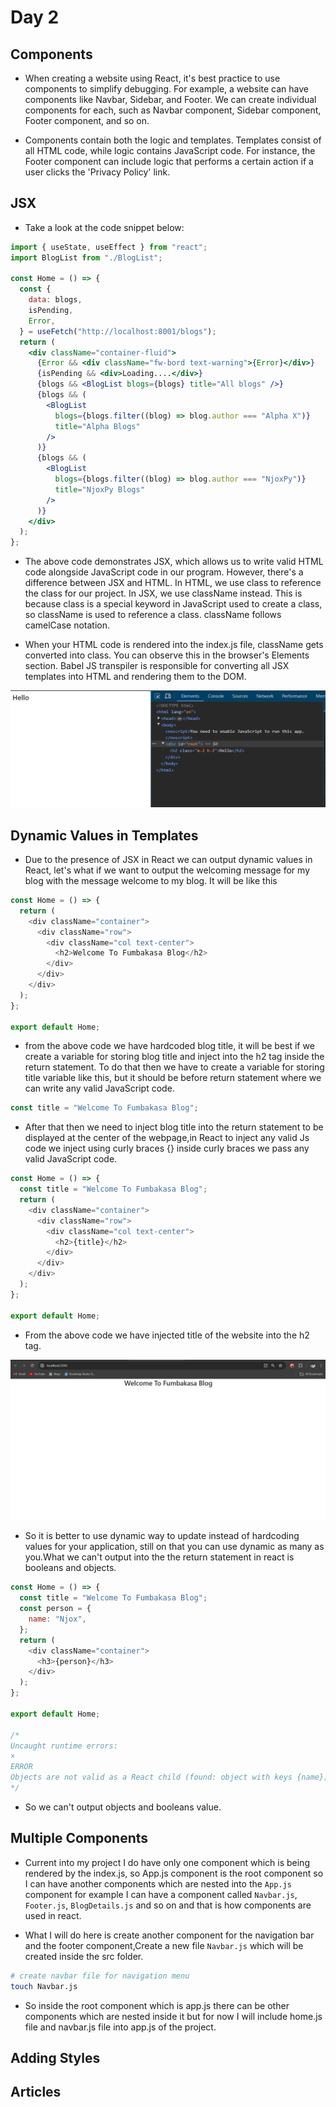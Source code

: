 # Day 2

## Components

- When creating a website using React, it's best practice to use components to simplify debugging. For example, a website can have components like Navbar, Sidebar, and Footer. We can create individual components for each, such as Navbar component, Sidebar component, Footer component, and so on.

- Components contain both the logic and templates. Templates consist of all HTML code, while logic contains JavaScript code. For instance, the Footer component can include logic that performs a certain action if a user clicks the 'Privacy Policy' link.

## JSX

- Take a look at the code snippet below:

```jsx
import { useState, useEffect } from "react";
import BlogList from "./BlogList";

const Home = () => {
  const {
    data: blogs,
    isPending,
    Error,
  } = useFetch("http://localhost:8001/blogs");
  return (
    <div className="container-fluid">
      {Error && <div className="fw-bord text-warning">{Error}</div>}
      {isPending && <div>Loading....</div>}
      {blogs && <BlogList blogs={blogs} title="All blogs" />}
      {blogs && (
        <BlogList
          blogs={blogs.filter((blog) => blog.author === "Alpha X")}
          title="Alpha Blogs"
        />
      )}
      {blogs && (
        <BlogList
          blogs={blogs.filter((blog) => blog.author === "NjoxPy")}
          title="NjoxPy Blogs"
        />
      )}
    </div>
  );
};
```

- The above code demonstrates JSX, which allows us to write valid HTML code alongside JavaScript code in our program. However, there's a difference between JSX and HTML. In HTML, we use class to reference the class for our project. In JSX, we use className instead. This is because class is a special keyword in JavaScript used to create a class, so className is used to reference a class. className follows camelCase notation.

- When your HTML code is rendered into the index.js file, className gets converted into class. You can observe this in the browser's Elements section. Babel JS transpiler is responsible for converting all JSX templates into HTML and rendering them to the DOM.

![Browser Console className](/assets/Browser%20Console%20className.PNG)

## Dynamic Values in Templates

- Due to the presence of JSX in React we can output dynamic values in React, let's what if we want to output the welcoming message for my blog with the message welcome to my blog. It will be like this

```js
const Home = () => {
  return (
    <div className="container">
      <div className="row">
        <div className="col text-center">
          <h2>Welcome To Fumbakasa Blog</h2>
        </div>
      </div>
    </div>
  );
};

export default Home;
```

- from the above code we have hardcoded blog title, it will be best if we create a variable for storing blog title and inject into the h2 tag inside the return statement. To do that then we have to create a variable for storing title variable like this, but it should be before return statement where we can write any valid JavaScript code.

```js
const title = "Welcome To Fumbakasa Blog";
```

- After that then we need to inject blog title into the return statement to be displayed at the center of the webpage,in React to inject any valid Js code we inject using curly braces {} inside curly braces we pass any valid JavaScript code.

```js
const Home = () => {
  const title = "Welcome To Fumbakasa Blog";
  return (
    <div className="container">
      <div className="row">
        <div className="col text-center">
          <h2>{title}</h2>
        </div>
      </div>
    </div>
  );
};

export default Home;
```

- From the above code we have injected title of the website into the h2 tag.

![UI](/assets/hello%20world%20in%20react.PNG)

- So it is better to use dynamic way to update instead of hardcoding values for your application, still on that you can use dynamic as many as you.What we can't output into the the return statement in react is booleans and objects.

```js
const Home = () => {
  const title = "Welcome To Fumbakasa Blog";
  const person = {
    name: "Njox",
  };
  return (
    <div className="container">
      <h3>{person}</h3>
    </div>
  );
};

export default Home;

/*
Uncaught runtime errors:
×
ERROR
Objects are not valid as a React child (found: object with keys {name}). If you meant to render a collection of children, use an array instead.
*/
```

- So we can't output objects and booleans value.

## Multiple Components

- Current into my project I do have only one component which is being rendered by the index.js, so App.js component is the root component so I can have another components which are nested into the `App.js` component for example I can have a component called `Navbar.js`, `Footer.js`, `BlogDetails.js` and so on and that is how components are used in react.

- What I will do here is create another component for the navigation bar and the footer component,Create a new file `Navbar.js` which will be created inside the src folder.

```sh
# create navbar file for navigation menu
touch Navbar.js
```

- So inside the root component which is app.js there can be other components which are nested inside it but for now I will include home.js file and navbar.js file into app.js of the project.

## Adding Styles

## Articles
